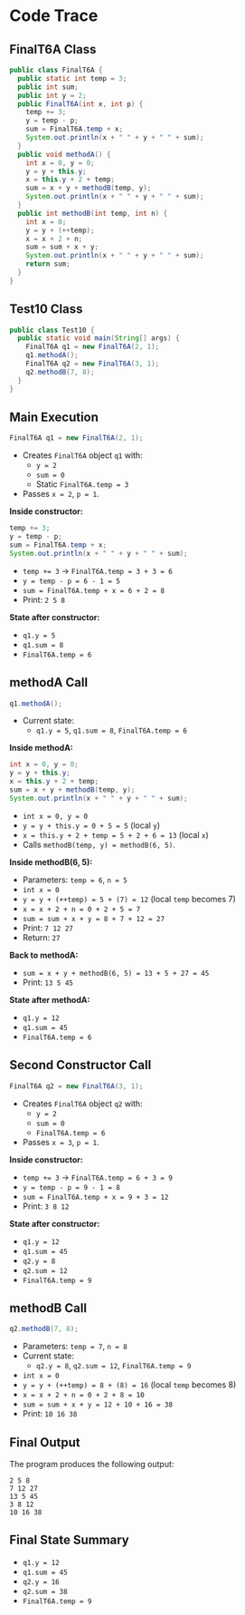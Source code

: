 # Code Trace

## FinalT6A Class

```java
public class FinalT6A {
  public static int temp = 3;
  public int sum;
  public int y = 2;
  public FinalT6A(int x, int p) {
    temp += 3;
    y = temp - p;
    sum = FinalT6A.temp + x;
    System.out.println(x + " " + y + " " + sum);
  }
  public void methodA() {
    int x = 0, y = 0;
    y = y + this.y;
    x = this.y + 2 + temp;
    sum = x + y + methodB(temp, y);
    System.out.println(x + " " + y + " " + sum);
  }
  public int methodB(int temp, int n) {
    int x = 0;
    y = y + (++temp);
    x = x + 2 + n;
    sum = sum + x + y;
    System.out.println(x + " " + y + " " + sum);
    return sum;
  }
}
```

## Test10 Class

```java
public class Test10 {
  public static void main(String[] args) {
    FinalT6A q1 = new FinalT6A(2, 1);
    q1.methodA();
    FinalT6A q2 = new FinalT6A(3, 1);
    q2.methodB(7, 8);
  }
}
```

## Main Execution

```java
FinalT6A q1 = new FinalT6A(2, 1);
```
- Creates `FinalT6A` object `q1` with:
  - `y = 2`
  - `sum = 0`
  - Static `FinalT6A.temp = 3`
- Passes `x = 2`, `p = 1`.

**Inside constructor:**
```java
temp += 3;
y = temp - p;
sum = FinalT6A.temp + x;
System.out.println(x + " " + y + " " + sum);
```
- `temp += 3` → `FinalT6A.temp = 3 + 3 = 6`
- `y = temp - p = 6 - 1 = 5`
- `sum = FinalT6A.temp + x = 6 + 2 = 8`
- Print: `2 5 8`

**State after constructor:**
- `q1.y = 5`
- `q1.sum = 8`
- `FinalT6A.temp = 6`

## methodA Call
```java
q1.methodA();
```
- Current state:
  - `q1.y = 5`, `q1.sum = 8`, `FinalT6A.temp = 6`

**Inside methodA:**
```java
int x = 0, y = 0;
y = y + this.y;
x = this.y + 2 + temp;
sum = x + y + methodB(temp, y);
System.out.println(x + " " + y + " " + sum);
```
- `int x = 0, y = 0`
- `y = y + this.y = 0 + 5 = 5` (local `y`)
- `x = this.y + 2 + temp = 5 + 2 + 6 = 13` (local `x`)
- Calls `methodB(temp, y) = methodB(6, 5)`.

**Inside methodB(6, 5):**
- Parameters: `temp = 6`, `n = 5`
- `int x = 0`
- `y = y + (++temp) = 5 + (7) = 12` (local `temp` becomes 7)
- `x = x + 2 + n = 0 + 2 + 5 = 7`
- `sum = sum + x + y = 8 + 7 + 12 = 27`
- Print: `7 12 27`
- Return: `27`

**Back to methodA:**
- `sum = x + y + methodB(6, 5) = 13 + 5 + 27 = 45`
- Print: `13 5 45`

**State after methodA:**
- `q1.y = 12`
- `q1.sum = 45`
- `FinalT6A.temp = 6`

## Second Constructor Call
```java
FinalT6A q2 = new FinalT6A(3, 1);
```
- Creates `FinalT6A` object `q2` with:
  - `y = 2`
  - `sum = 0`
  - `FinalT6A.temp = 6`
- Passes `x = 3`, `p = 1`.

**Inside constructor:**
- `temp += 3` → `FinalT6A.temp = 6 + 3 = 9`
- `y = temp - p = 9 - 1 = 8`
- `sum = FinalT6A.temp + x = 9 + 3 = 12`
- Print: `3 8 12`

**State after constructor:**
- `q1.y = 12`
- `q1.sum = 45`
- `q2.y = 8`
- `q2.sum = 12`
- `FinalT6A.temp = 9`

## methodB Call
```java
q2.methodB(7, 8);
```
- Parameters: `temp = 7`, `n = 8`
- Current state:
  - `q2.y = 8`, `q2.sum = 12`, `FinalT6A.temp = 9`
- `int x = 0`
- `y = y + (++temp) = 8 + (8) = 16` (local `temp` becomes 8)
- `x = x + 2 + n = 0 + 2 + 8 = 10`
- `sum = sum + x + y = 12 + 10 + 16 = 38`
- Print: `10 16 38`

## Final Output
The program produces the following output:
```
2 5 8
7 12 27
13 5 45
3 8 12
10 16 38
```

## Final State Summary
- `q1.y = 12`
- `q1.sum = 45`
- `q2.y = 16`
- `q2.sum = 38`
- `FinalT6A.temp = 9`